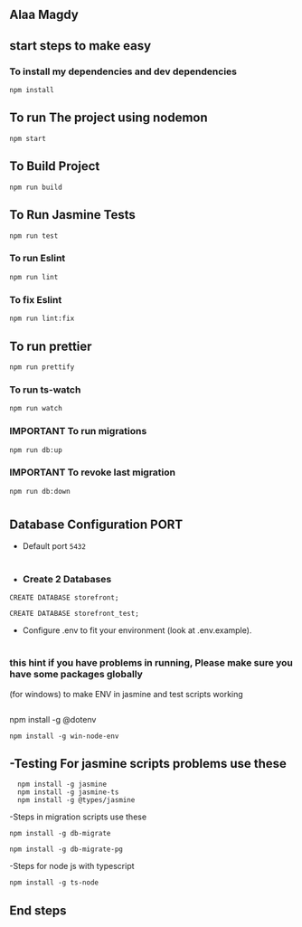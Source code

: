 ## Alaa Magdy

## start steps to make easy

### To install my dependencies and dev dependencies 

```
npm install
```
## To run The project using nodemon
```
npm start
```

## To Build Project
```
npm run build
```
## To Run Jasmine Tests
```
npm run test
```

### To run Eslint
```
npm run lint
```

### To fix Eslint
```
npm run lint:fix
```
## To run prettier
```
npm run prettify
```

### To run ts-watch
```
npm run watch
```

### IMPORTANT To run migrations
```
npm run db:up
```

### IMPORTANT To revoke last migration
```
npm run db:down
```
#
## Database Configuration PORT

- Default port  ``5432``
#
- ### Create 2 Databases 
```
CREATE DATABASE storefront;
```
```
CREATE DATABASE storefront_test;
```

- Configure .env to fit your environment (look at .env.example).

#
 ### this hint if you have problems in running, Please make sure you have some packages globally  

  (for windows) to make ENV in jasmine and test scripts working
  ```
   ```
  npm install -g @dotenv
  ```
  npm install -g win-node-env
  ```

## -Testing For jasmine scripts problems use these

```
  npm install -g jasmine
  npm install -g jasmine-ts
  npm install -g @types/jasmine
```
-Steps in migration scripts use these

  ```
  npm install -g db-migrate

  npm install -g db-migrate-pg
  ```
  -Steps for node js with typescript
  ```
  npm install -g ts-node
  ```
  ## End steps 
